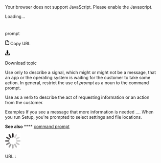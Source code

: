 Your browser does not support JavaScript. Please enable the Javascript.

Loading...

# 

prompt

![Copy URL](media/prompt/Copy.png)
Copy URL

![Download](media/prompt/Download.png)

Download topic

Use
only to describe a signal, which might or might not be a
message, that an app or the operating system is waiting for the customer
to take some action. In general, restrict the use of *prompt* as a noun to the command prompt.

Use as a verb to describe the act of requesting information or an action from the customer.

Examples
If you see a message that more information is needed ....
When you run Setup, you're prompted to select settings and file locations.

**See also** **** [command prompt](https://worldready.cloudapp.net/Styleguide/Read?id=2700&topicid=33562)

![In progress](media/prompt/activity-large.gif)

URL :
